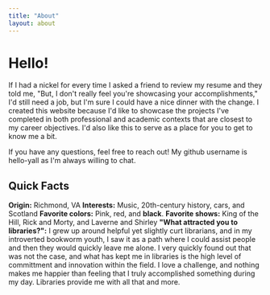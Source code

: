 ```yaml
---
title: "About"
layout: about
---
```

# Hello!
If I had a nickel for every time I asked a friend to review my resume and they told me, "But, I don't really feel you're showcasing your accomplishments," I'd still need a job, but I'm sure I could have a nice dinner with the change. I created this website because I'd like to showcase the projects I've completed in both professional and academic contexts that are closest to my career objectives. I'd also like this to serve as a place for you to get to know me a bit. 

If you have any questions, feel free to reach out! My github username is hello-yall as I'm always willing to chat.

## Quick Facts
**Origin:** Richmond, VA
**Interests:** Music, 20th-century history, cars, and Scotland
**Favorite colors:** Pink, red, and **black**.
**Favorite shows:** King of the Hill, Rick and Morty, and Laverne and Shirley
**"What attracted you to libraries?":** I grew up around helpful yet slightly curt librarians, and in my introverted bookworm youth, I saw it as a path where I could assist people and then they would quickly leave me alone. I very quickly found out that was not the case, and what has kept me in libraries is the high level of committment and innovation within the field. I love a challenge, and nothing makes me happier than feeling that I truly accomplished something during my day. Libraries provide me with all that and more.
